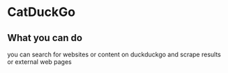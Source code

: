 # CatDuckGo

## What you can do

you can search for websites or content on duckduckgo and scrape results or external web pages
